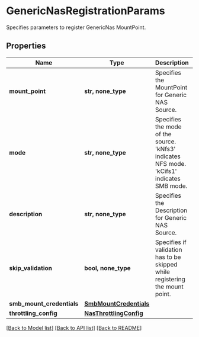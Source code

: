 # GenericNasRegistrationParams

Specifies parameters to register GenericNas MountPoint.

## Properties
Name | Type | Description | Notes
------------ | ------------- | ------------- | -------------
**mount_point** | **str, none_type** | Specifies the MountPoint for Generic NAS Source. | 
**mode** | **str, none_type** | Specifies the mode of the source. &#39;kNfs3&#39; indicates NFS mode. &#39;kCifs1&#39; indicates SMB mode. | 
**description** | **str, none_type** | Specifies the Description for Generic NAS Source. | [optional] 
**skip_validation** | **bool, none_type** | Specifies if validation has to be skipped while registering the mount point. | [optional] 
**smb_mount_credentials** | [**SmbMountCredentials**](SmbMountCredentials.md) |  | [optional] 
**throttling_config** | [**NasThrottlingConfig**](NasThrottlingConfig.md) |  | [optional] 

[[Back to Model list]](../README.md#documentation-for-models) [[Back to API list]](../README.md#documentation-for-api-endpoints) [[Back to README]](../README.md)


